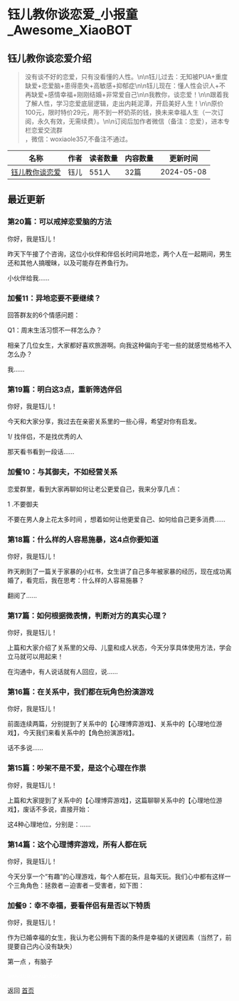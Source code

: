 # 钰儿教你谈恋爱_小报童_Awesome_XiaoBOT

## 钰儿教你谈恋爱介绍
> 没有谈不好的恋爱，只有没看懂的人性。\n\n钰儿过去：无知被PUA+重度缺爱+恋爱脑+患得患失+高敏感+抑郁症\n\n钰儿现在：懂人性会识人+不再缺爱+感情幸福+刚刚结婚+非常爱自己\n\n我教你，谈恋爱！\n\n跟着我了解人性，学习恋爱底层逻辑，走出内耗泥潭，开启美好人生！\n\n原价100元，限时特价29元，用不到一杯奶茶的钱，换未来幸福人生（一次订阅，永久有效，无需续费）。\n\n订阅后加作者微信（备注：恋爱），进本专栏恋爱交流群  
，微信：woxiaole357,不备注不通过。  
  


|名称|作者|读者数量|内容数量|更新时间|
|---|---|---|---|---|
|[钰儿教你谈恋爱](https://xiaobot.net/p/woxiaole857?refer=0b133df9-27dc-423b-8101-639049001c13)|钰儿|551人|32篇|2024-05-08|

## 最近更新
### 第20篇：可以戒掉恋爱脑的方法

你好，我是钰儿！

昨天下午接了个咨询，这位小伙伴和伴侣长时间异地恋，两个人在一起期间，男生还和其他人搞暧昧，以及可能存在养鱼行为。

小伙伴给我......

### 加餐11：异地恋要不要继续？

回答群友的6个情感问题：

Q1：周末生活习惯不一样怎么办？

相亲了几位女生，大家都好喜欢旅游啊。向我这种偏向于宅一些的就感觉格格不入怎么办？

我......

### 第19篇：明白这3点，重新筛选伴侣

你好，我是钰儿！

今天和大家分享，我过去在亲密关系里的一些心得，希望对你有启发。

1/ 找伴侣，不是找优秀的人

那天看书看到一段话......

### 加餐10：与其御夫，不如经营关系

恋爱群里，看到大家再聊如何让老公更爱自己，我来分享几点：

1 .不要御夫

不要在男人身上花太多时间 ，想着如何让他更爱自己、如何给自己更多消费......

### 第18篇：什么样的人容易施暴，这4点你要知道

你好，我是钰儿！

昨天刷到了一篇关于家暴的小红书，女生讲了自己多年被家暴的经历，现在成功离婚了，看完后，我在思考：什么样的人容易施暴？

翻阅了......

### 第17篇：如何根据微表情，判断对方的真实心理？

你好，我是钰儿！

上篇和大家介绍了关系里的父母、儿童和成人状态，今天分享具体使用方法，学会立马就可以用起来！

在沟通中，有人说话就有人回应，说......

### 第16篇：在关系中，我们都在玩角色扮演游戏

你好，我是钰儿！

前面连续两篇，分别提到了关系中的【心理博弈游戏】、关系中的【心理地位游戏】，今天我们来看关系中的【角色扮演游戏】。

话不多说......

### 第15篇：吵架不是不爱，是这个心理在作祟

你好，我是钰儿！

上篇和大家提到了关系中的【心理博弈游戏】，这篇聊聊关系中的【心理地位游戏】，废话不多说，直接开始：

这4种心理地位，分别是：......

### 第14篇：这个心理博弈游戏，所有人都在玩

你好，我是钰儿！

今天分享一个“有趣”的心理游戏，每个人都在玩，且每天玩。我们心中都有这样一个三角角色：拯救者－迫害者－受害者，如下图：

### 加餐9：幸不幸福，要看伴侣有是否以下特质

你好，我是钰儿！

作为已婚幸福的女生，我认为老公拥有下面的条件是幸福的关键因素（当然了，前提要自己内心没有缺失）

第一点 ，有脑子


<a href="https://github.com/Reno9527/awesome-xiaobot" style="color: white; text-decoration: none;">awesome-xiaobot</a>

返回 [首页](../README.md)
